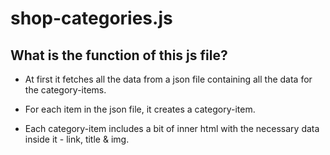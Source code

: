 # shop-categories.js

## What is the function of this js file?

- At first it fetches all the data from a json file containing all the data for the category-items.

- For each item in the json file, it creates a category-item.

- Each category-item includes a bit of inner html with the necessary data inside it - link, title & img.
